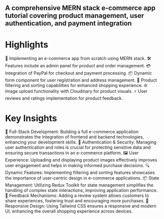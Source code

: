 ## A comprehensive MERN stack e-commerce app tutorial covering product management, user authentication, and payment integration

# Highlights
🛒 Implementing an e-commerce app from scratch using MERN stack.
🛠️ Features include an admin panel for product and order management.
💳 Integration of PayPal for checkout and payment processing.
📦 Dynamic form component for user registration and address management.
🔄 Product filtering and sorting capabilities for enhanced shopping experience.
🌐 Image upload functionality with Cloudinary for product visuals.
⚡ User reviews and ratings implementation for product feedback.

# Key Insights
🚀 Full-Stack Development: Building a full e-commerce application demonstrates the integration of frontend and backend technologies, enhancing your development skills.
🔐 Authentication & Security: Managing user authentication and roles is crucial for protecting sensitive data and ensuring secure transactions in an e-commerce platform.
🖼️ User Experience: Uploading and displaying product images effectively improves user engagement and helps in making informed purchase decisions.
🔍 Dynamic Features: Implementing filtering and sorting features showcases the importance of user-centric design in e-commerce applications.
📦 State Management: Utilizing Redux Toolkit for state management simplifies the handling of complex state interactions, improving application performance.
💬 Feedback Mechanisms: Adding a review system allows customers to share experiences, fostering trust and encouraging more purchases.
🌟 Responsive Design: Using Tailwind CSS ensures a responsive and modern UI, enhancing the overall shopping experience across devices.
